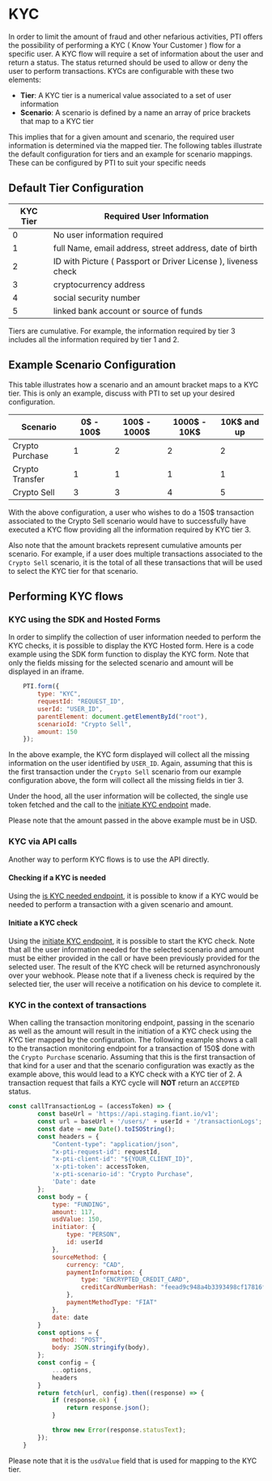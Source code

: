 # KYC

In order to limit the amount of fraud and other nefarious activities, PTI offers the possibility of performing a KYC ( Know Your Customer ) flow for a specific user.
A KYC flow will require a set of information about the user and return a status. The status returned should be used to allow or deny the user to perform transactions.
KYCs are configurable with these two elements:

* **Tier**: A KYC tier is a numerical value associated to a set of user information
* **Scenario**: A scenario is defined by a name an array of price brackets that map to a KYC tier

This implies that for a given amount and scenario, the required user information is determined via the mapped tier. The following tables illustrate the default configuration 
for tiers and an example for scenario mappings.
These can be configured by PTI to suit your specific needs

## Default Tier Configuration

| KYC Tier | Required User Information                                      |
|----------|----------------------------------------------------------------|
| 0        | No user information required                                   |  
| 1        | full Name, email address, street address, date of birth        |  
| 2        | ID with Picture ( Passport or Driver License ), liveness check |
| 3        | cryptocurrency address                                         |
| 4        | social security number                                         |
| 5        | linked bank account or source of funds                         |

Tiers are cumulative. For example, the information required by tier 3 includes all the information required by tier 1 and 2.

## Example Scenario Configuration

This table illustrates how a scenario and an amount bracket maps to a KYC tier.
This is only an example, discuss with PTI to set up your desired configuration. 

| Scenario        | 0$ - 100$                              | 100$ - 1000$ | 1000$ - 10K$ | 10K$ and up |
|-----------------|----------------------------------------|--------------|--------------|-------------|
| Crypto Purchase | 1                                      | 2            | 2            | 2           |  
| Crypto Transfer | 1                                      | 1            | 1            | 1           |
| Crypto Sell     | 3                                      | 3            | 4            | 5           |

With the above configuration, a user who wishes to do a 150$ transaction associated to the Crypto Sell scenario 
would have to successfully have executed a KYC flow providing all the information required by KYC tier 3.

Also note that the amount brackets represent cumulative amounts per scenario. For example, if a user does multiple transactions
associated to the `Crypto Sell` scenario, it is the total of all these transactions that will be used to select the KYC tier for that scenario.


## Performing KYC flows

### KYC using the SDK and Hosted Forms

In order to simplify the collection of user information needed to perform the KYC checks, it is possible to display the KYC Hosted form. Here is a code
example using the SDK form function to display the KYC form. Note that only the fields missing for the selected scenario and amount will be displayed in an iframe.

```js
    PTI.form({
        type: "KYC",
        requestId: "REQUEST_ID",
        userId: "USER_ID",
        parentElement: document.getElementById("root"),
        scenarioId: "Crypto Sell",
        amount: 150
    });
```

In the above example, the KYC form displayed will collect all the missing information on the user identified by `USER_ID`. Again, assuming that this
is the first transaction under the `Crypto Sell` scenario from our example configuration above, the form will collect all the missing fields in tier 3.

Under the hood, all the user information will be collected, the single use token fetched and the call to the [initiate KYC endpoint](https://provenancetech.github.io/pti-docs/api/v1/#/default/post_users__userId__kyc) made.

Please note that the amount passed in the above example must be in USD.

### KYC via API calls

Another way to perform KYC flows is to use the API directly.

#### Checking if a KYC is needed

Using the [is KYC needed endpoint](https://provenancetech.github.io/pti-docs/api/v1/#/default/get_users__userId__kyc_needed),
it is possible to know if a KYC would be needed to perform a transaction with a given scenario and amount.

#### Initiate a KYC check

Using the [initiate KYC endpoint](https://provenancetech.github.io/pti-docs/api/v1/#/default/post_users__userId__kyc), it is possible to start the KYC check.
Note that all the user information needed for the selected scenario and amount must be either provided in the call or have been previously provided for the
selected user. The result of the KYC check will be returned asynchronously over your webhook. Please note that if a liveness check is required by the selected
tier, the user will receive a notification on his device to complete it.

### KYC in the context of transactions

When calling the transaction monitoring endpoint, passing in the scenario as well as the amount will result in the initiation of a KYC check using the
KYC tier mapped by the configuration. The following example shows a call to the transaction monitoring endpoint for a transaction of 150$ done with
the `Crypto Purchase` scenario. Assuming that this is the first transaction of that kind for a user and that the scenario configuration was exactly as the example above, 
this would lead to a KYC check with a KYC tier of 2. A transaction request that fails a KYC cycle will **NOT** return an `ACCEPTED` status.

```js
const callTransactionLog = (accessToken) => {
        const baseUrl = 'https://api.staging.fiant.io/v1';
        const url = baseUrl + '/users/' + userId + '/transactionLogs';
        const date = new Date().toISOString();
        const headers = {
            "Content-type": "application/json",
            "x-pti-request-id": requestId,
            "x-pti-client-id": "${YOUR_CLIENT_ID}",
            'x-pti-token': accessToken,
            'x-pti-scenario-id': "Crypto Purchase",
            'Date': date
        };
        const body = {
            type: "FUNDING",
            amount: 117,
            usdValue: 150,
            initiator: {
                type: "PERSON",
                id: userId
            },
            sourceMethod: {
                currency: "CAD",
                paymentInformation: {
                    type: "ENCRYPTED_CREDIT_CARD",
                    creditCardNumberHash: "feead9c948a4b3393498cf17816fb289c2d4d80d4ffb5b11a7171c5f6c48f573"
                },
                paymentMethodType: "FIAT"
            },
            date: date
        }
        const options = {
            method: "POST",
            body: JSON.stringify(body),
        };
        const config = {
            ...options,
            headers
        }
        return fetch(url, config).then((response) => {
            if (response.ok) {
                return response.json();
            }

            throw new Error(response.statusText);
        });
    }
```

Please note that it is the `usdValue` field that is used for mapping to the KYC tier.
